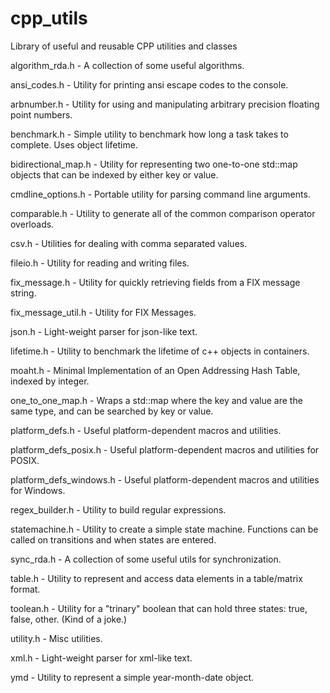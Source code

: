 # cpp_utils
Library of useful and reusable CPP utilities and classes

algorithm_rda.h - A collection of some useful algorithms.

ansi_codes.h - Utility for printing ansi escape codes to the console.

arbnumber.h - Utility for using and manipulating arbitrary precision floating point numbers.

benchmark.h - Simple utility to benchmark how long a task takes to complete. Uses object lifetime.

bidirectional_map.h - Utility for representing two one-to-one std::map objects that can be indexed by either key or value.

cmdline_options.h - Portable utility for parsing command line arguments.

comparable.h - Utility to generate all of the common comparison operator overloads.

csv.h - Utilities for dealing with comma separated values.

fileio.h - Utility for reading and writing files.

fix_message.h - Utility for quickly retrieving fields from a FIX message string.

fix_message_util.h - Utility for FIX Messages.

json.h - Light-weight parser for json-like text.

lifetime.h - Utility to benchmark the lifetime of c++ objects in containers.

moaht.h - Minimal Implementation of an Open Addressing Hash Table, indexed by integer.

one_to_one_map.h - Wraps a std::map where the key and value are the same type, and can be searched by key or value.

platform_defs.h - Useful platform-dependent macros and utilities.

platform_defs_posix.h - Useful platform-dependent macros and utilities for POSIX.

platform_defs_windows.h - Useful platform-dependent macros and utilities for Windows.

regex_builder.h - Utility to build regular expressions.

statemachine.h - Utility to create a simple state machine. Functions can be called on transitions and when states are entered.

sync_rda.h - A collection of some useful utils for synchronization.

table.h - Utility to represent and access data elements in a table/matrix format.

toolean.h - Utility for a "trinary" boolean that can hold three states: true, false, other.  (Kind of a joke.)

utility.h - Misc utilities.

xml.h - Light-weight parser for xml-like text.

ymd - Utility to represent a simple year-month-date object.

